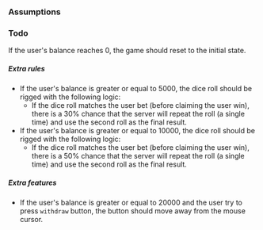 ### Assumptions


### Todo
If the user's balance reaches 0, the game should reset to the initial state.
##### Extra rules
- If the user's balance is greater or equal to 5000, the dice roll should be rigged with the following logic:
    - If the dice roll matches the user bet (before claiming the user win), there is a 30% chance that the server will repeat the roll (a single time) and use the second roll as the final result.
- If the user's balance is greater or equal to 10000, the dice roll should be rigged with the following logic:
    - If the dice roll matches the user bet (before claiming the user win), there is a 50% chance that the server will repeat the roll (a single time) and use the second roll as the final result.

##### Extra features
- If the user's balance is greater or equal to 20000 and the user try to press `withdraw` button, the button should move away from the mouse cursor.